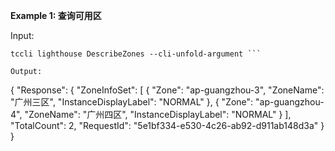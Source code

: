 **Example 1: 查询可用区**



Input: 

```
tccli lighthouse DescribeZones --cli-unfold-argument ```

Output: 
```
{
    "Response": {
        "ZoneInfoSet": [
            {
                "Zone": "ap-guangzhou-3",
                "ZoneName": "广州三区",
                "InstanceDisplayLabel": "NORMAL"
            },
            {
                "Zone": "ap-guangzhou-4",
                "ZoneName": "广州四区",
                "InstanceDisplayLabel": "NORMAL"
            }
        ],
        "TotalCount": 2,
        "RequestId": "5e1bf334-e530-4c26-ab92-d911ab148d3a"
    }
}
```


